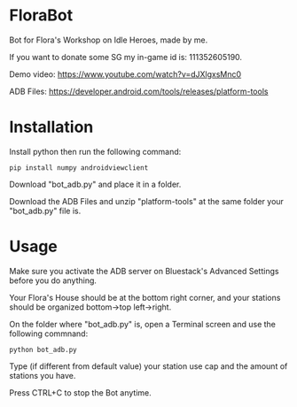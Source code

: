 # FloraBot
Bot for Flora's Workshop on Idle Heroes, made by me.

If you want to donate some SG my in-game id is: 111352605190.

Demo video: https://www.youtube.com/watch?v=dJXlgxsMnc0

ADB Files: https://developer.android.com/tools/releases/platform-tools

# Installation
Install python then run the following command:
```
pip install numpy androidviewclient
```
Download "bot_adb.py" and place it in a folder. 

Download the ADB Files and unzip "platform-tools" at the same folder your "bot_adb.py" file is.

# Usage
Make sure you activate the ADB server on Bluestack's Advanced Settings before you do anything.

Your Flora's House should be at the bottom right corner, and your stations should be organized bottom->top left->right.

On the folder where "bot_adb.py" is, open a Terminal screen and use the following commnand:
```
python bot_adb.py
```
Type (if different from default value) your station use cap and the amount of stations you have.

Press CTRL+C to stop the Bot anytime.
